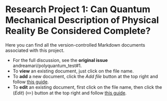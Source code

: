 # Research Project 1: Can Quantum Mechanical Description of Physical Reality Be Considered Complete?

Here you can find all the version-controlled Markdown documents associated with this project.
- For the full discussion, see the **original issue** andreamari/polyquantum_test#1.
- To **view** an existing document, just click on the file name.
- To **add** a new document, click the _Add file_ button at the top right and follow [this guide](../README.md).
- To **edit** an existing document, first click on the file name, then click the (_Edit_) (✏️) button at the top right and follow [this guide](../README.md).
